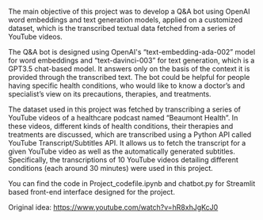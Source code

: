 The main objective of this project was to develop a Q&A bot using OpenAI word embeddings and text generation models, applied on a customized dataset, which is the transcribed textual data fetched from a series of YouTube videos.

The Q&A bot is designed using OpenAI's “text-embedding-ada-002” model for word embeddings and “text-davinci-003” for text generation, which is a GPT3.5 chat-based model. It answers only on the basis of the context it is provided through the transcribed text. The bot could be helpful for people having specific health conditions, who would like to know a doctor’s and specialist’s view on its precautions, therapies, and treatments.

The dataset used in this project was fetched by transcribing a series of YouTube videos of a healthcare podcast named “Beaumont Health”. In these videos, different kinds of health conditions, their therapies and treatments are discussed, which are transcribed using a Python API called YouTube Transcript/Subtitles API. It allows us to fetch the transcript for a given YouTube video as well as the automatically generated subtitles. Specifically, the transcriptions of 10 YouTube videos detailing different conditions (each around 30 minutes) were used in this project.

You can find the code in Project_codefile.ipynb and chatbot.py for Streamlit based front-end interface designed for the project.

Original idea: https://www.youtube.com/watch?v=hR8xhJgKcJ0
